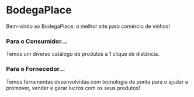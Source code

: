 # BodegaPlace
Bem-vindo ao BodegaPlace, o melhor site para comércio de vinhos!

### Para o Consumidor...
Temos um diverso catálogo de produtos a 1 clique de distância.

### Para o Fornecedor...
Temos ferramentas desenvolvidas com tecnologia de ponta para o ajudar a promover, vender e gerar lucros com os seus produtos!
